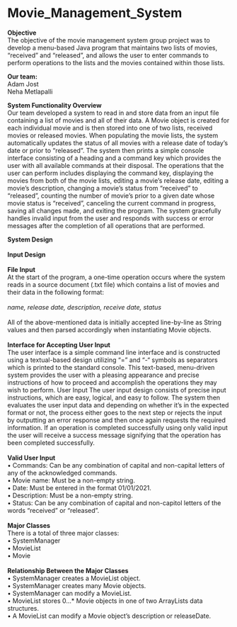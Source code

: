 # Movie_Management_System

<b>Objective</b><br>
The objective of the movie management system group project was to develop a menu-based Java program that maintains two lists of movies, “received” and “released”, and allows the user to enter commands to perform operations to the lists and the movies contained within those lists.

<b>Our team:</b><br> 
Adam Jost<br>
Neha Metlapalli

<b>System Functionality Overview</b><br>
Our team developed a system to read in and store data from an input file containing a list of movies and all of their data. A Movie object is created for each individual movie and is then stored into one of two lists, received movies or released movies. When populating the movie lists, the system automatically updates the status of all movies with a release date of today’s date or prior to “released”. The system then prints a simple console interface consisting of a heading and a command key which provides the user with all available commands at their disposal. The operations that the user can perform includes displaying the command key, displaying the movies from both of the movie lists, editing a movie’s release date, editing a movie’s description, changing a movie’s status from “received” to “released”, counting the number of movie’s prior to a given date whose movie status is “received”, canceling the current command in progress, saving all changes made, and exiting the program. The system gracefully handles invalid input from the user and responds with success or error messages after the completion of all operations that are performed.

<b>System Design</b><br>
<br>
<b>Input Design</b><br>
<br>
<b>File Input</b><br>
At the start of the program, a one-time operation occurs where the system reads in a source document (.txt file) which contains a list of movies and their data in the following format:
<br><br>
<i>name, release date, description, receive date, status</i>
<br>
<br>All of the above-mentioned data is initially accepted line-by-line as String values and then parsed accordingly when instantiating Movie objects.
<br><br>
<b>Interface for Accepting User Input</b><br>
The user interface is a simple command line interface and is constructed using a textual-based design utilizing “=” and “-“ symbols as separators which is printed to the standard console. This text-based, menu-driven system provides the user with a pleasing appearance and precise instructions of how to proceed and accomplish the operations they may wish to perform.
User Input
The user input design consists of precise input instructions, which are easy, logical, and easy to follow. The system then evaluates the user input data and depending on whether it’s in the expected format or not, the process either goes to the next step or rejects the input by outputting an error response and then once again requests the required information. If an operation is completed
successfully using only valid input the user will receive a success message
signifying that the operation has been completed successfully.
<br><br><b>Valid User Input</b><br>
• Commands: Can be any combination of capital and non-capital letters of any of the acknowledged commands.
<br>
• Movie name: Must be a non-empty string.
<br>
• Date: Must be entered in the format 01/01/2021.
<br>
• Description: Must be a non-empty string.
<br>
• Status: Can be any combination of capital and non-capitol letters of the
words “received” or “released”.
<br><br>
<b>Major Classes</b>
<br>
There is a total of three major classes:
<br>• SystemManager <br>• MovieList
<br>• Movie
<br><br>
<b>Relationship Between the Major Classes</b>
<br>
• SystemManager creates a MovieList object.<br>
• SystemManager creates many Movie objects.<br>
• SystemManager can modify a MovieList.<br>
• MovieList stores 0...* Movie objects in one of two ArrayLists data structures.<br>
• A MovieList can modify a Movie object’s description or releaseDate.<br>
